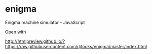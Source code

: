 # enigma
Enigma machine simulator - JavaScript


Open with

http://htmlpreview.github.io/?https://raw.githubusercontent.com/djfooks/enigma/master/index.html
